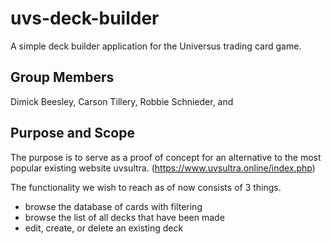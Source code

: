 # uvs-deck-builder
A simple deck builder application for the Universus trading card game. 

## Group Members
Dimick Beesley, Carson Tillery, Robbie Schnieder, and 

## Purpose and Scope
The purpose is to serve as a proof of concept for an alternative to the most 
popular existing website uvsultra. (https://www.uvsultra.online/index.php)

The functionality we wish to reach as of now consists of 3 things. 
- browse the database of cards with filtering
- browse the list of all decks that have been made
- edit, create, or delete an existing deck
